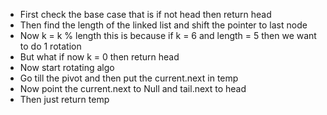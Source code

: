 - First check the base case that is if not head then return head
- Then find the length of the linked list and shift the pointer to last node
- Now k = k % length this is because if k = 6 and length = 5 then we want to do 1 rotation
- But what if now k = 0 then return head
- Now start rotating algo
- Go till the pivot and then put the current.next in temp
- Now point the current.next to Null and tail.next to head
- Then just return temp
